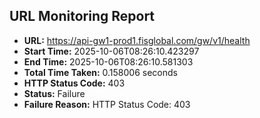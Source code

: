 ## URL Monitoring Report

- **URL:** https://api-gw1-prod1.fisglobal.com/gw/v1/health
- **Start Time:** 2025-10-06T08:26:10.423297
- **End Time:** 2025-10-06T08:26:10.581303
- **Total Time Taken:** 0.158006 seconds
- **HTTP Status Code:** 403
- **Status:** Failure
- **Failure Reason:** HTTP Status Code: 403
